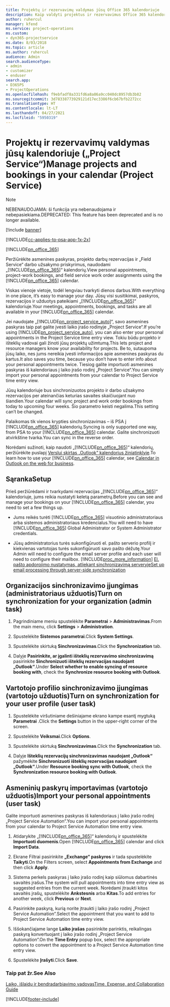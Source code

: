 ```yaml
---
title: Projektų ir rezervavimų valdymas jūsų Office 365 kalendoriuje
description: Kaip valdyti projektus ir rezervavimus Office 365 kalendoriuje?
author: ruhercul
manager: kfend
ms.service: project-operations
ms.custom:
- dyn365-projectservice
ms.date: 8/03/2018
ms.topic: article
ms.author: ruhercul
audience: Admin
search.audienceType:
- admin
- customizer
- enduser
search.app:
- D365PS
- ProjectOperations
ms.openlocfilehash: f9ebfadf8a331fd6a8a86a9cc040dc8957db3b82
ms.sourcegitcommit: 3d78338773929121d17ec3386f6cb67bfb2272cc
ms.translationtype: HT
ms.contentlocale: lt-LT
ms.lasthandoff: 04/27/2021
ms.locfileid: "5950319"
---
```

# <a name="manage-projects-and-bookings-in-your-calendar-project-service"></a><span data-ttu-id="0da63-103">Projektų ir rezervavimų valdymas jūsų kalendoriuje („Project Service“)</span><span class="sxs-lookup"><span data-stu-id="0da63-103">Manage projects and bookings in your calendar (Project Service)</span></span>

> [!Note]
> <span data-ttu-id="0da63-104">NEBENAUDOJAMA: ši funkcija yra nebenaudojama ir nebepasiekiama.</span><span class="sxs-lookup"><span data-stu-id="0da63-104">DEPRECATED: This feature has been deprecated and is no longer available.</span></span>

[!include [banner](../includes/psa-now-project-operations.md)]

[!INCLUDE[cc-applies-to-psa-app-1x-2x](../includes/cc-applies-to-psa-app-1x-2x.md)]

[!INCLUDE[pn_office_365](../includes/pn-office-365.md)] 

<span data-ttu-id="0da63-105">Peržiūrėkite asmenines paskyras, projekto darbų rezervacijas ir „Field Service“ darbo užsakymo priskyrimus, naudodami „[!INCLUDE[pn_office_365](../includes/pn-office-365.md)]“ kalendorių.</span><span class="sxs-lookup"><span data-stu-id="0da63-105">View personal appointments, project-work bookings, and field service work order assignments using the [!INCLUDE[pn_office_365](../includes/pn-office-365.md)] calendar.</span></span>  
  
 <span data-ttu-id="0da63-106">Viskas vienoje vietoje, todėl lengviau tvarkyti dienos darbus.</span><span class="sxs-lookup"><span data-stu-id="0da63-106">With everything in one place, it’s easy to manage your day.</span></span> <span data-ttu-id="0da63-107">Jūsų visi susitikimai, paskyros, rezervacijos ir užduotys pateikiami „[!INCLUDE[pn_office_365](../includes/pn-office-365.md)]“ kalendoriuje.</span><span class="sxs-lookup"><span data-stu-id="0da63-107">Your meetings, appointments, bookings, and tasks are all available in your [!INCLUDE[pn_office_365](../includes/pn-office-365.md)] calendar.</span></span>  
  
 <span data-ttu-id="0da63-108">Jei naudojate „[!INCLUDE[pn_project_service_auto](../includes/pn-project-service-auto.md)]“, savo asmenines paskyras taip pat galite įvesti laiko įrašo rodinyje „Project Service“.</span><span class="sxs-lookup"><span data-stu-id="0da63-108">If you’re using [!INCLUDE[pn_project_service_auto](../includes/pn-project-service-auto.md)], you can also enter your personal appointments in the Project Service time entry view.</span></span> <span data-ttu-id="0da63-109">Tokiu būdu projekto ir išteklių vadovai gali žinoti jūsų projektų užimtumą.</span><span class="sxs-lookup"><span data-stu-id="0da63-109">This lets project and resource managers know your availability for projects.</span></span> <span data-ttu-id="0da63-110">Be to, sutaupoma jūsų laiko, nes jums nereikia įvesti informacijos apie asmenines paskyras du kartus.</span><span class="sxs-lookup"><span data-stu-id="0da63-110">It also saves you time, because you don’t have to enter info about your personal appointments twice.</span></span> <span data-ttu-id="0da63-111">Tiesiog galite importuoti asmenines paskyras iš kalendoriaus į laiko įrašo rodinį „Project Service“.</span><span class="sxs-lookup"><span data-stu-id="0da63-111">You can simply import your personal appointments from your calendar to Project Service time entry view.</span></span>  
  
 <span data-ttu-id="0da63-112">Jūsų kalendoriuje bus sinchronizuotos projekto ir darbo užsakymo rezervacijos per ateinančias keturias savaites skaičiuojant nuo šiandien.</span><span class="sxs-lookup"><span data-stu-id="0da63-112">Your calendar will sync project and work order bookings from today to upcoming four weeks.</span></span> <span data-ttu-id="0da63-113">Šio parametro keisti negalima.</span><span class="sxs-lookup"><span data-stu-id="0da63-113">This setting can’t be changed.</span></span>  
  
 <span data-ttu-id="0da63-114">Palaikomas tik vienos krypties sinchronizavimas – iš PSA į [!INCLUDE[pn_office_365](../includes/pn-office-365.md)] kalendorių.</span><span class="sxs-lookup"><span data-stu-id="0da63-114">Syncing is only supported one way, from PSA to your [!INCLUDE[pn_office_365](../includes/pn-office-365.md)] calendar.</span></span> <span data-ttu-id="0da63-115">Galite sinchronizuoti atvirkštine tvarka.</span><span class="sxs-lookup"><span data-stu-id="0da63-115">You can sync in the reverse order.</span></span> 
  
 <span data-ttu-id="0da63-116">Norėdami sužinoti, kaip naudoti „[!INCLUDE[pn_office_365](../includes/pn-office-365.md)]“ kalendorių, peržiūrėkite puslapį [Verslui skirtas „Outlook“ kalendorius žiniatinklyje](https://support.office.com/article/Calendar-in-Outlook-on-the-web-for-business-5219c457-d1fe-4c2f-9032-1a816b88e936).</span><span class="sxs-lookup"><span data-stu-id="0da63-116">To learn how to use your [!INCLUDE[pn_office_365](../includes/pn-office-365.md)] calendar, see [Calendar in Outlook on the web for business](https://support.office.com/article/Calendar-in-Outlook-on-the-web-for-business-5219c457-d1fe-4c2f-9032-1a816b88e936).</span></span>  
  
## <a name="setup"></a><span data-ttu-id="0da63-117">Sąranka</span><span class="sxs-lookup"><span data-stu-id="0da63-117">Setup</span></span>  
 <span data-ttu-id="0da63-118">Prieš peržiūrėdami ir tvarkydami rezervacijas „[!INCLUDE[pn_office_365](../includes/pn-office-365.md)]“ kalendoriuje, jums reikia nustatyti keletą parametrų.</span><span class="sxs-lookup"><span data-stu-id="0da63-118">Before you can see and manage your bookings on your [!INCLUDE[pn_office_365](../includes/pn-office-365.md)] calendar, you need to set a few things up.</span></span>  
  
- <span data-ttu-id="0da63-119">Jums reikės turėti [!INCLUDE[pn_office_365](../includes/pn-office-365.md)] visuotinio administratoriaus arba sistemos administratoriaus kredencialus.</span><span class="sxs-lookup"><span data-stu-id="0da63-119">You will need to have [!INCLUDE[pn_office_365](../includes/pn-office-365.md)] Global Administrator or System Administrator credentials.</span></span>  
  
- <span data-ttu-id="0da63-120">Jūsų administratorius turės sukonfigūruoti el. pašto serverio profilį ir kiekvienas vartotojas turės sukonfigūruoti savo pašto dėžutę.</span><span class="sxs-lookup"><span data-stu-id="0da63-120">Your Admin will need to configure the email server profile and each user will need to configure their mailbox.</span></span> [!INCLUDE[proc_more_information](../includes/proc-more-information.md)] <span data-ttu-id="0da63-121">[El. pašto apdorojimo nustatymas, atliekant sinchronizavimą serveryje](/dynamics365/customerengagement/on-premises/admin/set-up-server-side-synchronization-of-email-appointments-contacts-and-tasks)</span><span class="sxs-lookup"><span data-stu-id="0da63-121">[Set up email processing through server-side synchronization](/dynamics365/customerengagement/on-premises/admin/set-up-server-side-synchronization-of-email-appointments-contacts-and-tasks)</span></span>  
  
## <a name="turn-on-synchronization-for-your-organization-admin-task"></a><span data-ttu-id="0da63-122">Organizacijos sinchronizavimo įjungimas (administratoriaus užduotis)</span><span class="sxs-lookup"><span data-stu-id="0da63-122">Turn on synchronization for your organization (admin task)</span></span>  
  
1.  <span data-ttu-id="0da63-123">Pagrindiniame meniu spustelėkite **Parametrai** > **Administravimas**.</span><span class="sxs-lookup"><span data-stu-id="0da63-123">From the main menu, click **Settings** > **Administration**.</span></span>  
  
2.  <span data-ttu-id="0da63-124">Spustelėkite **Sistemos parametrai**.</span><span class="sxs-lookup"><span data-stu-id="0da63-124">Click **System Settings**.</span></span>  
  
3.  <span data-ttu-id="0da63-125">Spustelėkite skirtuką **Sinchronizavimas**.</span><span class="sxs-lookup"><span data-stu-id="0da63-125">Click the **Synchronization** tab.</span></span>  
  
4.  <span data-ttu-id="0da63-126">Dalyje **Pasirinkite, ar įgalinti išteklių rezervavimo sinchronizavimą** pasirinkite **Sinchronizuoti išteklių rezervacijas naudojant „Outlook“**.</span><span class="sxs-lookup"><span data-stu-id="0da63-126">Under **Select whether to enable syncing of resource booking with**, check the **Synchronize resource booking with Outlook**.</span></span>  
  
## <a name="turn-on-synchronization-for-your-user-profile-user-task"></a><span data-ttu-id="0da63-127">Vartotojo profilio sinchronizavimo įjungimas (vartotojo užduotis)</span><span class="sxs-lookup"><span data-stu-id="0da63-127">Turn on synchronization for your user profile (user task)</span></span>  
  
1.  <span data-ttu-id="0da63-128">Spustelėkite viršutiniame dešiniajame ekrano kampe esantį mygtuką **Parametrai** .</span><span class="sxs-lookup"><span data-stu-id="0da63-128">Click the **Settings** button in the upper-right corner of the screen.</span></span>  
  
2.  <span data-ttu-id="0da63-129">Spustelėkite **Veiksmai**.</span><span class="sxs-lookup"><span data-stu-id="0da63-129">Click **Options**.</span></span>  
  
3.  <span data-ttu-id="0da63-130">Spustelėkite skirtuką **Sinchronizavimas**.</span><span class="sxs-lookup"><span data-stu-id="0da63-130">Click the **Synchronization** tab.</span></span>  
  
4.  <span data-ttu-id="0da63-131">Dalyje **Išteklių rezervacijų sinchronizavimas naudojant „Outlook“** pažymėkite **Sinchronizuoti išteklių rezervacijas naudojant „Outlook“**.</span><span class="sxs-lookup"><span data-stu-id="0da63-131">Under **Resource booking sync with Outlook**, check the **Synchronization resource booking with Outlook**.</span></span>  
  
## <a name="import-your-personal-appointments-user-task"></a><span data-ttu-id="0da63-132">Asmeninių paskyrų importavimas (vartotojo užduotis)</span><span class="sxs-lookup"><span data-stu-id="0da63-132">Import your personal appointments (user task)</span></span>  
 <span data-ttu-id="0da63-133">Galite importuoti asmenines paskyras iš kalendoriaus į laiko įrašo rodinį „Project Service Automation“.</span><span class="sxs-lookup"><span data-stu-id="0da63-133">You can import your personal appointments from your calendar to Project Service Automation time entry view.</span></span>  
  
1. <span data-ttu-id="0da63-134">Atidarykite „[!INCLUDE[pn_office_365](../includes/pn-office-365.md)]“ kalendorių ir spustelėkite **Importuoti duomenis**.</span><span class="sxs-lookup"><span data-stu-id="0da63-134">Open [!INCLUDE[pn_office_365](../includes/pn-office-365.md)] calendar and click **Import Data**.</span></span>  
  
2. <span data-ttu-id="0da63-135">Ekrane Filtrai pasirinkite **„Exchange“ paskyros** ir tada spustelėkite **Taikyti**.</span><span class="sxs-lookup"><span data-stu-id="0da63-135">On the Filters screen, select **Appointments from Exchange** and then click **Apply**.</span></span>  
  
3. <span data-ttu-id="0da63-136">Sistema perkels paskyras į laiko įrašo rodinį kaip siūlomus dabartinės savaitės įrašus.</span><span class="sxs-lookup"><span data-stu-id="0da63-136">The system will pull appointments into time entry view as suggested entries from the current week.</span></span> <span data-ttu-id="0da63-137">Norėdami įtraukti kitos savaitės įrašų, spustelėkite **Ankstesnis** arba **Kitas**.</span><span class="sxs-lookup"><span data-stu-id="0da63-137">To add entries for another week, click **Previous** or **Next**.</span></span>  
  
4. <span data-ttu-id="0da63-138">Pasirinkite paskyrą, kurią norite įtraukti į laiko įrašo rodinį „Project Service Automation“.</span><span class="sxs-lookup"><span data-stu-id="0da63-138">Select the appointment that you want to add to Project Service Automation time entry view.</span></span>  
  
5. <span data-ttu-id="0da63-139">Iššokančiajame lange **Laiko įrašas** pasirinkite parinktis, reikalingas paskyrą konvertuojant į laiko įrašo rodinį „Project Service Automation“.</span><span class="sxs-lookup"><span data-stu-id="0da63-139">On the **Time Entry** popup box, select the appropriate options to convert the appointment to a Project Service Automation time entry view.</span></span>  
  
6. <span data-ttu-id="0da63-140">Spustelėkite **Įrašyti**.</span><span class="sxs-lookup"><span data-stu-id="0da63-140">Click **Save**.</span></span>  
  
### <a name="see-also"></a><span data-ttu-id="0da63-141">Taip pat žr.</span><span class="sxs-lookup"><span data-stu-id="0da63-141">See Also</span></span>  
 [<span data-ttu-id="0da63-142">Laiko, išlaidų ir bendradarbiavimo vadovas</span><span class="sxs-lookup"><span data-stu-id="0da63-142">Time, Expense, and Collaboration Guide</span></span>](../psa/time-expense-collaboration-guide.md)


[!INCLUDE[footer-include](../includes/footer-banner.md)]
